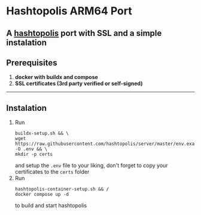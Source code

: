 # Hashtopolis ARM64 Port

A <a href="https://github.com/hashtopolis">hashtopolis</a> port with SSL and a simple instalation
---

## Prerequisites

1. **docker with buildx and compose**
2. **SSL certificates (3rd party verified or self-signed)**
---

## Instalation
1. Run
   ```
   buildx-setup.sh && \
   wget https://raw.githubusercontent.com/hashtopolis/server/master/env.example -O .env && \
   mkdir -p certs
   ```
   and setup the `.env` file to your liking, don't forget to copy your certificates to the `certs` folder
5. Run
   ```
   hashtopolis-container-setup.sh && /
   docker compose up -d
   ```
   to build and start hashtopolis
